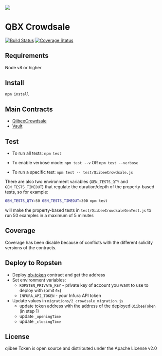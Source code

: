 ![](https://avatars3.githubusercontent.com/u/31820267?v=4&s=100)

QBX Crowdsale
=======================

[![Build Status](https://travis-ci.org/qiibee/qb-contracts.svg?branch=master)](https://travis-ci.org/qiibee/qb-crowdsale)
[![Coverage Status](https://coveralls.io/repos/github/qiibee/qb-contracts/badge.svg?branch=master)](https://coveralls.io/github/qiibee/qb-contracts?branch=master)

## Requirements

Node v8 or higher

## Install

```sh
npm install
```

## Main Contracts

- [QiibeeCrowdsale](contracts/QiibeeCrowdsale.sol)
- [Vault](contracts/Vault.sol)

## Test

* To run all tests: `npm test`

* To enable verbose mode: `npm test --v` OR `npm test --verbose`

* To run a specific test: `npm test -- test/QiibeeCrowdsale.js`

There are also two environment variables (`GEN_TESTS_QTY` and `GEN_TESTS_TIMEOUT`) that regulate the duration/depth of the property-based tests, so for example:

```sh
GEN_TESTS_QTY=50 GEN_TESTS_TIMEOUT=300 npm test
```

will make the property-based tests in `test/QiibeeCrowdsaleGenTest.js` to run 50 examples in a maximum of 5 minutes


## Coverage
Coverage has been disable because of conflicts with the different solidity versions of the contracts.

## Deploy to Ropsten
* Deploy [qb-token](https://github.com/qiibee/qb-token/) contract and get the address
* Set environment variables:
    * `ROPSTEN_PRIVATE_KEY` - private key of account you want to use to deploy with (omit `0x`)
    * `INFURA_API_TOKEN` - your Infura API token
* Update values in `migrations/2_crowdsale_migration.js` 
    * update token address with the address of the deployed `QiibeeToken` (in step 1)
    * update `_openingTime`
    * update `_closingTime`

## License

qiibee Token is open source and distributed under the Apache License v2.0

